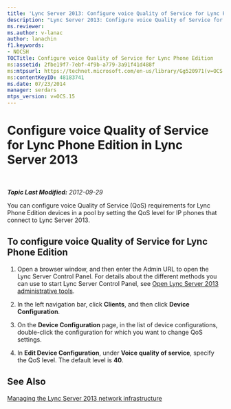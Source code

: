 ```yaml
---
title: 'Lync Server 2013: Configure voice Quality of Service for Lync Phone Edition'
description: "Lync Server 2013: Configure voice Quality of Service for Lync Phone Edition."
ms.reviewer: 
ms.author: v-lanac
author: lanachin
f1.keywords:
- NOCSH
TOCTitle: Configure voice Quality of Service for Lync Phone Edition
ms:assetid: 2fbe19f7-7ebf-4f9b-a779-3a91f41d488f
ms:mtpsurl: https://technet.microsoft.com/en-us/library/Gg520971(v=OCS.15)
ms:contentKeyID: 48183741
ms.date: 07/23/2014
manager: serdars
mtps_version: v=OCS.15
---
```


# Configure voice Quality of Service for Lync Phone Edition in Lync Server 2013

<div data-xmlns="http://www.w3.org/1999/xhtml">

<div class="topic" data-xmlns="http://www.w3.org/1999/xhtml" data-msxsl="urn:schemas-microsoft-com:xslt" data-cs="https://msdn.microsoft.com/">

<div data-asp="https://msdn2.microsoft.com/asp">



</div>

<div id="mainSection">

<div id="mainBody">

<span> </span>

_**Topic Last Modified:** 2012-09-29_

You can configure voice Quality of Service (QoS) requirements for Lync Phone Edition devices in a pool by setting the QoS level for IP phones that connect to Lync Server 2013.

<div>

## To configure voice Quality of Service for Lync Phone Edition

1.  Open a browser window, and then enter the Admin URL to open the Lync Server Control Panel. For details about the different methods you can use to start Lync Server Control Panel, see [Open Lync Server 2013 administrative tools](lync-server-2013-open-lync-server-administrative-tools.md).

2.  In the left navigation bar, click **Clients**, and then click **Device Configuration**.

3.  On the **Device Configuration** page, in the list of device configurations, double-click the configuration for which you want to change QoS settings.

4.  In **Edit Device Configuration**, under **Voice quality of service**, specify the QoS level. The default level is **40**.

</div>

<div>

## See Also


[Managing the Lync Server 2013 network infrastructure](lync-server-2013-managing-the-lync-server-2013-network-infrastructure.md)  
  

</div>

</div>

<span> </span>

</div>

</div>

</div>

